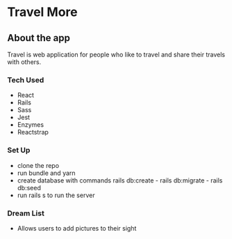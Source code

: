 # Travel More

<!--
what is the app about
how to set up the app
dream list
 -->

## About the app

Travel is web application for people who like to travel and share their travels with others.

### Tech Used

- React
- Rails
- Sass
- Jest
- Enzymes
- Reactstrap

### Set Up

- clone the repo
- run bundle and yarn
- create database with commands rails db:create - rails db:migrate - rails db:seed
- run rails s to run the server

### Dream List

- Allows users to add pictures to their sight
